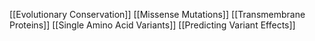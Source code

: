 [[Evolutionary Conservation]]
[[Missense Mutations]]
[[Transmembrane Proteins]]
[[Single Amino Acid Variants]]
[[Predicting Variant Effects]]
